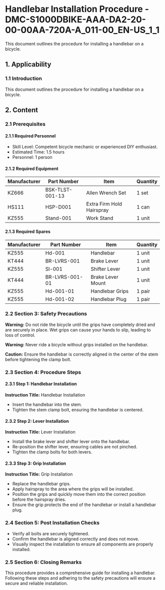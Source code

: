 # Handlebar Installation Procedure - DMC-S1000DBIKE-AAA-DA2-20-00-00AA-720A-A_011-00_EN-US_1_1

This document outlines the procedure for installing a handlebar on a bicycle.

## 1. Applicability

### 1.1 Introduction

This document outlines the procedure for installing a handlebar on a bicycle.

## 2. Content

### 2.1 Prerequisites

#### 2.1.1 Required Personnel

*   Skill Level: Competent bicycle mechanic or experienced DIY enthusiast.
*   Estimated Time: 1.5 hours
*   Personnel: 1 person

#### 2.1.2 Required Equipment

| Manufacturer | Part Number | Item             | Quantity |
|--------------|-------------|------------------|----------|
| KZ666        | BSK-TLST-001-13 | Allen Wrench Set | 1 set    |
| HS111        | HSP-D001     | Extra Firm Hold Hairspray | 1 can    |
| KZ555        | Stand-001    | Work Stand       | 1 unit   |

#### 2.1.3 Required Spares

| Manufacturer | Part Number | Item             | Quantity |
|--------------|-------------|------------------|----------|
| KZ555        | Hd-001      | Handlebar        | 1 unit   |
| KT444        | BR-LVRS-001 | Brake Lever      | 1 unit   |
| KZ555        | Sl-001      | Shifter Lever    | 1 unit   |
| KT444        | BR-LVRS-001-01 | Brake Lever Mount | 1 unit   |
| KZ555        | Hd-001-01    | Handlebar Grips | 1 pair   |
| KZ555        | Hd-001-02    | Handlebar Plug | 1 pair   |

### 2.2 Section 3: Safety Precautions

**Warning:** Do not ride the bicycle until the grips have completely dried and are securely in place. Wet grips can cause your hands to slip, leading to loss of control.

**Warning:** Never ride a bicycle without grips installed on the handlebar.

**Caution:** Ensure the handlebar is correctly aligned in the center of the stem before tightening the clamp bolt.

### 2.3 Section 4: Procedure Steps

#### 2.3.1 Step 1: Handlebar Installation

**Instruction Title:** Handlebar Installation

*   Insert the handlebar into the stem.
*   Tighten the stem clamp bolt, ensuring the handlebar is centered.

#### 2.3.2 Step 2: Lever Installation

**Instruction Title:** Lever Installation

*   Install the brake lever and shifter lever onto the handlebar.
*   Re-position the shifter lever, ensuring cables are not pinched.
*   Tighten the clamp bolts for both levers.

#### 2.3.3 Step 3: Grip Installation

**Instruction Title:** Grip Installation

*   Replace the handlebar grips.
*   Apply hairspray to the area where the grips will be installed.
*   Position the grips and quickly move them into the correct position before the hairspray dries.
*   Ensure the grip protects the end of the handlebar or install a handlebar plug.

### 2.4 Section 5: Post Installation Checks

*   Verify all bolts are securely tightened.
*   Confirm the handlebar is aligned correctly and does not move.
*   Visually inspect the installation to ensure all components are properly installed.

### 2.5 Section 6: Closing Remarks

This procedure provides a comprehensive guide for installing a handlebar. Following these steps and adhering to the safety precautions will ensure a secure and reliable installation.